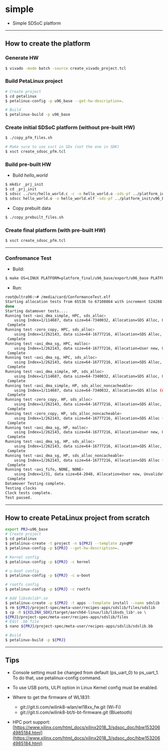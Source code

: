 # simple

- Simple SDSoC platform

***

## How to create the platform

### Generate HW

```bash
$ vivado -mode batch -source create_vivado_project.tcl
```

### Build PetaLinux project

```bash
# Create project
$ cd petalinux
$ petalinux-config -p u96_base --get-hw-description=.

# Build
$ petalinux-build -p u96_base
```

### Create initial SDSoC platform (without pre-built HW)

```bash
$ ./copy_pfm_files.sh

# Make sure to use xsct in SDx (not the one in SDK)
$ xsct create_sdsoc_pfm.tcl
```

### Build pre-built HW

- Build _hello_world_

```bash
$ mkdir _prj_init
$ cd _prj_init
$ sdscc ../src/hello_world.c -c -o hello_world.o -sds-pf ../platform_init/u96_base/export/u96_base -sds-sys-config linux -target-os linux
$ sdscc hello_world.o -o hello_world.elf -sds-pf ../platform_init/u96_base/export/u96_base -sds-sys-config linux -target-os linux
```

- Copy prebuilt data

```bash
$ ./copy_prebuilt_files.sh
```

### Create final platform (with pre-built HW)

```bash
$ xsct create_sdsoc_pfm.tcl
```

***

### Confromance Test

- Build:

```bash
$ make OS=LINUX PLATFORM=platform_final/u96_base/export/u96_base PLATFORM_TYPE=MPSOC
```

- Run:

```bash
root@ultra96:~# /media/card/ConformanceTest.elf 
Starting allocation tests from 65536 to 67108864 with increment 524288
done
Starting datamover tests....
Running test <axi_dma_simple, HPC, sds_alloc>
    using Index=1/114687, data size=64-7340032, Allocation=SDS Alloc, Unvalidated
 Complete
Running test <zero_copy, HPC, sds_alloc>
    using Index=1/262143, data size=64-16777216, Allocation=SDS Alloc, Unvalidated
 Complete
Running test <axi_dma_sg, HPC, malloc>
    using Index=1/262143, data size=64-16777216, Allocation=User new, Unvalidated
 Complete
Running test <axi_dma_sg, HPC, sds_alloc>
    using Index=1/262143, data size=64-16777216, Allocation=SDS Alloc, Unvalidated
 Complete
Running test <axi_dma_simple, HP, sds_alloc>
    using Index=1/114687, data size=64-7340032, Allocation=SDS Alloc, Unvalidated
 Complete
Running test <axi_dma_simple, HP, sds_alloc_noncacheable>
    using Index=1/114687, data size=64-7340032, Allocation=SDS Alloc (non-cacheable), Unvalidated
 Complete
Running test <zero_copy, HP, sds_alloc>
    using Index=1/262143, data size=64-16777216, Allocation=SDS Alloc, Unvalidated
 Complete
Running test <zero_copy, HP, sds_alloc_noncacheable>
    using Index=1/262143, data size=64-16777216, Allocation=SDS Alloc (non-cacheable), Unvalidated
 Complete
Running test <axi_dma_sg, HP, malloc>
    using Index=1/262143, data size=64-16777216, Allocation=User new, Unvalidated
 Complete
Running test <axi_dma_sg, HP, sds_alloc>
    using Index=1/262143, data size=64-16777216, Allocation=SDS Alloc, Unvalidated
 Complete
Running test <axi_dma_sg, HP, sds_alloc_noncacheable>
    using Index=1/262143, data size=64-16777216, Allocation=SDS Alloc (non-cacheable), Unvalidated
 Complete
Running test <axi_fifo, NONE, NONE>
    using Index=1/31, data size=64-2048, Allocation=User new, Unvalidated
 Complete
Datamover Testing complete.
Testing clocks
Clock tests complete.
Test passed.
```

***

## How to create PetaLinux project from scratch

```bash
export PRJ=u96_base
# Create project
$ cd petalinux
$ petalinux-create -t project -n ${PRJ} --template zynqMP
$ petalinux-config -p ${PRJ} --get-hw-description=.

# Kernel config
$ petalinux-config -p ${PRJ} -c kernel

# u-boot config
$ petalinux-config -p ${PRJ} -c u-boot

# rootfs config
$ petalinux-config -p ${PRJ} -c rootfs

# Add libsdslib*.so
$ petalinux-create -p ${PRJ} -t apps --template install --name sdslib --enable
$ rm ${PRJ}/project-spec/meta-user/recipes-apps/sdslib/files/sdslib
$ cp -R ${XILINX_SDX}/target/aarch64-linux/lib/libsds_lib*.so \
${PRJ}/project-spec/meta-user/recipes-apps/sdslib/files
# Edit .bb file
$ nano ${PRJ}/project-spec/meta-user/recipes-apps/sdslib/sdslib.bb

# Build
$ petalinux-build -p ${PRJ}
```

***

## Tips

- Console setting must be changed from default (ps_uart_0) to ps_uart_1. To do that, use petalinux-config command.

- To use USB ports, ULPI option in Linux Kernel config must be enabled.

- Where to get the firmware of WL1831:
  - git://git.ti.com/wilink8-wlan/wl18xx_fw.git (Wi-Fi)
  - git://git.ti.com/wilink8-bt/ti-bt-firmware.git (Bluetooth)

- HPC port support: [https://www.xilinx.com/html_docs/xilinx2018_3/sdsoc_doc/hbw1532064985184.html](https://www.xilinx.com/html_docs/xilinx2018_3/sdsoc_doc/hbw1532064985184.html)
